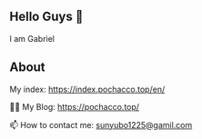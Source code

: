 ## Hello Guys 👋

I am Gabriel


## About

My index: https://index.pochacco.top/en/

👨‍💻 My Blog: https://pochacco.top/

📫 How to contact me: [sunyubo1225@gamil.com](mailto:sunyubo1225@gmail.com)
